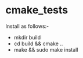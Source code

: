 # cmake_tests

Install as follows:-
<ul>
  <li> mkdir build</li>
  <li> cd build && cmake ..</li>
  <li> make && sudo make install</li>
</ul>
